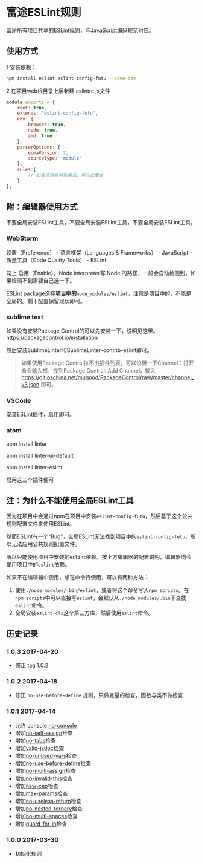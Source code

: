 # 富途ESLint规则

富途所有项目共享的ESLint规则，与[JavaScript编码规范](http://gitlab.futunn.com/web/webwiki/wikis/style-guidelines-javascript)对应。

## 使用方式

1 安装依赖：

```sh
npm install eslint eslint-config-futu --save-dev
```

2 在项目web根目录上层新建.eslintrc.js文件

```javascript
module.exports = {
    root: true,
    extends: 'eslint-config-futu',
    env: {
        browser: true,
        node: true,
        amd: true
    },
    parserOptions: {
        ecmaVersion: 7,
        sourceType: 'module'
    },
    rules:{
        // 如果项目有特殊需求，可在此覆盖
    }
};
```

## 附：编辑器使用方式

不要全局安装ESLint工具，不要全局安装ESLint工具，不要全局安装ESLint工具。

### WebStorm

设置（Preference） - 语言框架（Languages & Frameworks） - JavaScript - 质量工具（Code Quality Tools） - ESLint

勾上 启用（Enable），Node interpreter写 Node 的路径，一般会自动检测到，如果检测不到需要自己选一下。

ESLint package选择**项目中的**`node_modules/eslint`，注意是项目中的，不能是全局的。剩下配置保留现状即可。

### sublime text

如果没有安装Package Control的可以先安装一下，说明见这里。<https://packagecontrol.io/installation>

然后安装SublimeLinter和SublimeLinter-contrib-eslint即可。

> 如果使用Package Control拉不出插件列表，可以设置一下Channel：打开命令输入框，找到Package Control: Add Channel，输入 https://git.oschina.net/mugood/PackageControl/raw/master/channel_v3.json 即可。

### VSCode

安装ESLint插件，启用即可。

### atom

apm install linter

apm install linter-ui-default

apm install linter-eslint

启用这三个插件便可

## 注：为什么不能使用全局ESLint工具

因为在项目中会通过npm在项目中安装`eslint-config-futu`，然后基于这个公共规则配置文件来使用ESLint。

然而ESLint有一个“Bug”，全局ESLint无法找到项目中的`eslint-config-futu`，所以无法应用公共规则配置文件。

所以只能使用项目中安装的`eslint`依赖。按上方编辑器的配置说明，编辑器均会使用项目中的`eslint`依赖。

如果不在编辑器中使用，想在命令行使用，可以有两种方法：

1. 使用`./node_modules/.bin/eslint`，或者将这个命令写入`npm scripts`。在`npm scripts`中可以直接写`eslint`，会默认从`./node_modules/.bin`下查找`eslint`命令。
2. 全局安装`eslint-cli`这个第三方库，然后使用`eslint`命令。

## 历史记录

### 1.0.3 2017-04-20

- 修正 tag 1.0.2 

### 1.0.2 2017-04-18

- 修正 `no-use-before-define` 规则，只做变量的检查，函数与类不做检查

### 1.0.1 2017-04-14

- 允许 console [no-console](http://eslint.org/docs/rules/no-console)
- 增加[no-self-assign](http://eslint.org/docs/rules/no-self-assign)检查
- 增加[no-tabs](http://eslint.org/docs/rules/no-tabs)检查
- 增加[valid-jsdoc](http://eslint.org/docs/rules/valid-jsdoc)检查
- 增加[no-unused-vars](http://eslint.org/docs/rules/no-unused-vars)检查
- 增加[no-use-before-define](http://eslint.org/docs/rules/no-use-before-define)检查
- 增加[no-multi-assign](http://eslint.org/docs/rules/no-multi-assign)检查
- 增加[no-invalid-this](http://eslint.org/docs/rules/no-invalid-this)检查
- 增加[new-cap](http://eslint.org/docs/rules/new-cap)检查
- 增加[max-params](http://eslint.org/docs/rules/max-params)检查
- 增加[no-useless-return](http://eslint.org/docs/rules/no-useless-return)检查
- 增加[no-nested-ternary](http://eslint.org/docs/rules/no-nested-ternary)检查
- 增加[no-multi-spaces](http://eslint.org/docs/rules/no-multi-spaces)检查
- 增加[guard-for-in](http://eslint.org/docs/rules/guard-for-in)检查

### 1.0.0 2017-03-30

- 初始化规则

